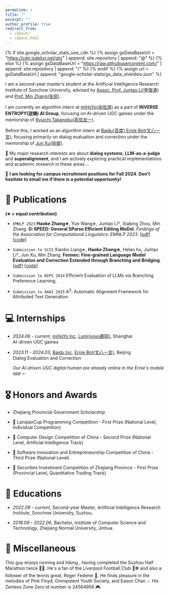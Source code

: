 ```yaml
---
permalink: /
title: ""
excerpt: ""
author_profile: true
redirect_from: 
  - /about/
  - /about.html
---
```


{% if site.google_scholar_stats_use_cdn %}
{% assign gsDataBaseUrl = "https://cdn.jsdelivr.net/gh/" | append: site.repository | append: "@" %}
{% else %}
{% assign gsDataBaseUrl = "https://raw.githubusercontent.com/" | append: site.repository | append: "/" %}
{% endif %}
{% assign url = gsDataBaseUrl | append: "google-scholar-stats/gs_data_shieldsio.json" %}

<span class='anchor' id='about-me'></span>

I am a second-year master’s student at the Artificial Intelligence Research Institute of Soochow University, advised by [Assoc. Prof. Juntao Li(李俊涛)](https://lijuntaopku.github.io/) and [Prof. Min Zhang(张民)](https://scholar.google.com/citations?hl=zh-CN&user=CncXH-YAAAAJ).

I am currently an algorithm intern at [miHoYo(米哈游)](https://www.mihoyo.com/) as a part of **INVERSE ENTROPY(逆熵) AI Group**, focusing on AI-driven UGC games under the mentorship of [Ryuichi Takanobu(高信龙一)](https://truthless11.github.io/).

Before this, I worked as an algorithm intern at [Baidu(百度) Ernie Bot(文心一言)](https://yiyan.baidu.com/), focusing primarily on dialog evaluation and correction under the mentorship of [Jun Xu(徐俊)](https://scholar.google.com/citations?hl=zh-CN&user=uGy95bgAAAAJ).

🤔 My major research interests are about **dialog systems**, **LLM-as-a-judge** and **superalignment**, and I am actively exploring practical implementations and academic research in these areas ...

🤝 **I am looking for campus recruitment positions for Fall 2024. Don’t hesitate to email me if there is a potential opportunity!**

# 📝 Publications 
  
**(∗ = equal contribution)**

- ``EMNLP 2023`` **Haoke Zhang∗**, Yue Wang∗, Juntao Li†, Xiabing Zhou, Min Zhang. **G-SPEED: General SParse Efficient Editing MoDel**. *Findings of the Association for Computational Linguistics: EMNLP 2023.* [[pdf]](https://aclanthology.org/2023.findings-emnlp.142.pdf) [[code]](https://github.com/Banner-Z/G-SPEED)

- ``Submission to SCIS`` Xiaobo Liang∗, **Haoke Zhang∗**, Helan hu, Juntao Li†, Jun Xu, Min Zhang. **Fennec: Fine-grained Language Model Evaluation and Correction Extended through Branching and Bridging**. [[pdf]](https://arxiv.org/pdf/2405.12163) [[code]](https://github.com/dropreg/Fennec)

- ``Submission to NIPS 2024`` Efficient Evaluation of LLMs via Branching Preference Learning.

- ``Submission to AAAI 2025`` A<sup>3</sup>: Automatic Alignment Framework for Attributed Text Generation.

# 💻 Internships

- *2024.06 - current*, [miHoYo Inc](https://www.mihoyo.com/), [Lumi(yoyo鹿鸣)](https://space.bilibili.com/488836173/), Shanghai  
  AI-driven UGC games

- *2023.11 - 2024.03*, [Baidu Inc](https://home.baidu.com/), [Ernie Bot(文心一言)](https://yiyan.baidu.com/), Beijing  
  Dialog Evaluation and Correction
  
  *Our AI-driven UGC digital human are already online in the Ernie's mobile app ~*

# 🎖 Honors and Awards

- Zhejiang Provincial Government Scholarship

- 🥇 LanqiaoCup Programming Competition - First Prize (National Level, Individual Competition)

- 🥈 Computer Design Competition of China - Second Prize (National Level, Artificial Intelligence Track)

- 🥉 Software Innovation and Entrepreneurship Competition of China - Third Prize (National Level)

- 🥇 Securities Investment Competition of Zhejiang Province - First Prize (Provincial Level, Quantitative Trading Track)

# 📖 Educations

- *2022.09 - current*, Second-year Master, Artificial Intelligence Research Institute, Soochow University, Suzhou.

- *2018.09 - 2022.06*, Bachelor, Institute of Computer Science and Technology, Zhejiang Normal University, Jinhua. 

# 🎁 Miscellaneous
This guy enjoys running and hiking , having completed the Suzhou Half Marathon twice 🏃‍♂️. He's a fan of the Liverpool Football Club 🔴⚽ and also a follower of the tennis great, Roger Federer 🎾. He finds pleasure in the melodies of Pink Floyd, Omnipotent Youth Society, and Eason Chan 🎶. His Zenless Zone Zero id number is 24564956 🎮.
